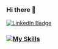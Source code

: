 ### Hi there 👋 
[![LinkedIn Badge](https://img.shields.io/badge/LinkedIn-0077B5?style=for-the-badge&logo=linkedin&logoColor=white)](https://www.linkedin.com/in/malin-kyttä-7a8365222/)

### [![My Skills](https://skillicons.dev/icons?i=html,css,sass,react,js,ts,firebase,vite)](https://skillicons.dev)
